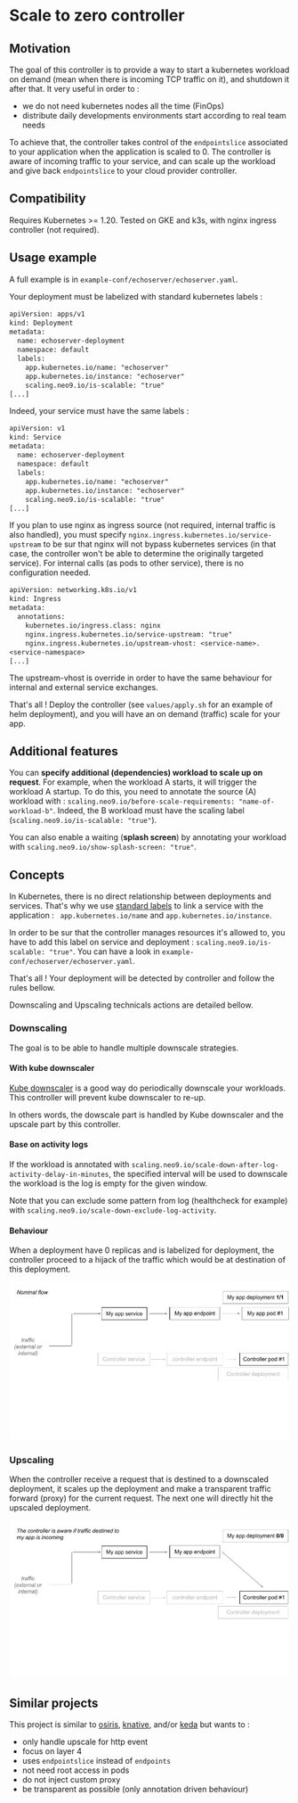 Scale to zero controller
========================

Motivation
----------

The goal of this controller is to provide a way to start a kubernetes workload on demand (mean when there is incoming TCP traffic on it), and shutdown it after that. It very useful in order to :
* we do not need kubernetes nodes all the time (FinOps)
* distribute daily developments environments start according to real team needs

To achieve that, the controller takes control of the `endpointslice` associated to your application when the application is scaled to 0. The controller is aware of incoming traffic to your service, and can scale up the workload and give back `endpointslice` to your cloud provider controller.

Compatibility
-------------

Requires Kubernetes >= 1.20.
Tested on GKE and k3s, with nginx ingress controller (not required).


Usage example
-------------

A full example is in `example-conf/echoserver/echoserver.yaml`.

Your deployment must be labelized with standard kubernetes labels :
```
apiVersion: apps/v1
kind: Deployment
metadata:
  name: echoserver-deployment
  namespace: default
  labels:
    app.kubernetes.io/name: "echoserver"
    app.kubernetes.io/instance: "echoserver"
    scaling.neo9.io/is-scalable: "true"
[...]
```

Indeed, your service must have the same labels :
```
apiVersion: v1
kind: Service
metadata:
  name: echoserver-deployment
  namespace: default
  labels:
    app.kubernetes.io/name: "echoserver"
    app.kubernetes.io/instance: "echoserver"
    scaling.neo9.io/is-scalable: "true"
[...]
```

If you plan to use nginx as ingress source (not required, internal traffic is also handled), you must specify `nginx.ingress.kubernetes.io/service-upstream` to be sur that nginx will not bypass kubernetes services (in that case, the controller won't be able to determine the originally targeted service).
For internal calls (as pods to other service), there is no configuration needed.

```
apiVersion: networking.k8s.io/v1
kind: Ingress
metadata:
  annotations:
    kubernetes.io/ingress.class: nginx
    nginx.ingress.kubernetes.io/service-upstream: "true"
    nginx.ingress.kubernetes.io/upstream-vhost: <service-name>.<service-namespace>
[...]
```
The upstream-vhost is override in order to have the same behaviour for internal and external service exchanges.

That's all ! Deploy the controller (see `values/apply.sh` for an example of helm deployment), and you will have an on demand (traffic) scale for your app.

Additional features
-------------------

You can **specify additional (dependencies) workload to scale up on request**. For example, when the workload A starts, it will trigger the workload A startup.
To do this, you need to annotate the source (A) workload with : `scaling.neo9.io/before-scale-requirements: "name-of-workload-b"`. Indeed, the B workload must have the scaling label (`scaling.neo9.io/is-scalable: "true"`).

You can also enable a waiting (**splash screen**) by annotating your workload with `scaling.neo9.io/show-splash-screen: "true"`.

Concepts
--------

In Kubernetes, there is no direct relationship between deployments and services. That's why we use [standard labels](https://kubernetes.io/docs/concepts/overview/working-with-objects/common-labels/) to link a service with the application : ` app.kubernetes.io/name` and `app.kubernetes.io/instance`.

In order to be sur that the controller manages resources it's allowed to, you have to add this label on service and deployment : `scaling.neo9.io/is-scalable: "true"`. You can have a look in `example-conf/echoserver/echoserver.yaml`.

That's all ! Your deployment will be detected by controller and follow the rules bellow.

Downscaling and Upscaling technicals actions are detailed bellow.

### Downscaling

The goal is to be able to handle multiple downscale strategies.

#### With kube downscaler

[Kube downscaler](https://codeberg.org/hjacobs/kube-downscaler) is a good way do periodically downscale your workloads. This controller will prevent 
kube downscaler to re-up.

In others words, the dowscale part is handled by Kube downscaler and the upscale part by this controller.

#### Base on activity logs

If the workload is annotated with `scaling.neo9.io/scale-down-after-log-activity-delay-in-minutes`, the specified interval 
will be used to downscale the workload is the log is empty for the given window.

Note that you can exclude some pattern from log (healthcheck for example) with `scaling.neo9.io/scale-down-exclude-log-activity`.

#### Behaviour

When a deployment have 0 replicas and is labelized for deployment, the controller proceed to a hijack of the traffic which would be at destination of this deployment.

![downscale process](https://raw.githubusercontent.com/xaviermichel/scale-to-zero-controller/master/docs/downscale.gif)

### Upscaling

When the controller receive a request that is destined to a downscaled deployment, it scales up the deployment and make a transparent traffic forward (proxy) for the current request. The next one will directly hit the upscaled deployment.

![upscale process](https://raw.githubusercontent.com/xaviermichel/scale-to-zero-controller/master/docs/upscale.gif)


Similar projects
----------------

This project is similar to [osiris](https://github.com/dailymotion-oss/osiris), [knative](https://knative.dev/), and/or [keda](https://keda.sh/) but wants to :
* only handle upscale for http event
* focus on layer 4
* uses `endpointslice` instead of `endpoints`
* not need root access in pods
* do not inject custom proxy
* be transparent as possible (only annotation driven behaviour)

